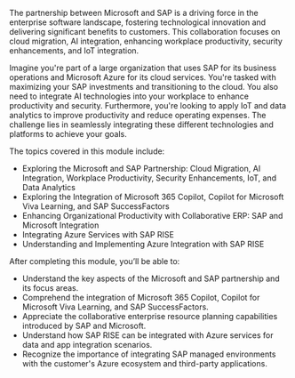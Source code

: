 The partnership between Microsoft and SAP is a driving force in the enterprise software landscape, fostering technological innovation and delivering significant benefits to customers. This collaboration focuses on cloud migration, AI integration, enhancing workplace productivity, security enhancements, and IoT integration.

Imagine you're part of a large organization that uses SAP for its business operations and Microsoft Azure for its cloud services. You're tasked with maximizing your SAP investments and transitioning to the cloud. You also need to integrate AI technologies into your workplace to enhance productivity and security. Furthermore, you're looking to apply IoT and data analytics to improve productivity and reduce operating expenses. The challenge lies in seamlessly integrating these different technologies and platforms to achieve your goals.

The topics covered in this module include:
- Exploring the Microsoft and SAP Partnership: Cloud Migration, AI Integration, Workplace Productivity, Security Enhancements, IoT, and Data Analytics
- Exploring the Integration of Microsoft 365 Copilot, Copilot for Microsoft Viva Learning, and SAP SuccessFactors
- Enhancing Organizational Productivity with Collaborative ERP: SAP and Microsoft Integration
- Integrating Azure Services with SAP RISE
- Understanding and Implementing Azure Integration with SAP RISE

After completing this module, you’ll be able to: 
- Understand the key aspects of the Microsoft and SAP partnership and its focus areas. 
- Comprehend the integration of Microsoft 365 Copilot, Copilot for Microsoft Viva Learning, and SAP SuccessFactors. 
- Appreciate the collaborative enterprise resource planning capabilities introduced by SAP and Microsoft. 
- Understand how SAP RISE can be integrated with Azure services for data and app integration scenarios. 
- Recognize the importance of integrating SAP managed environments with the customer's Azure ecosystem and third-party applications.